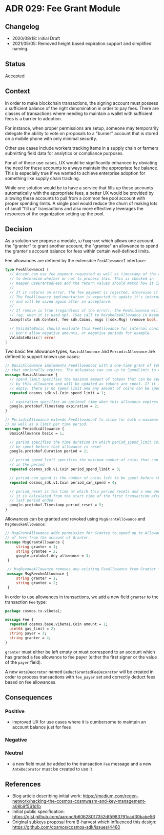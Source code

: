 # ADR 029: Fee Grant Module

## Changelog

* 2020/08/18: Initial Draft
* 2021/05/05: Removed height based expiration support and simplified naming.

## Status

Accepted

## Context

In order to make blockchain transactions, the signing account must possess a sufficient balance of the right denomination
in order to pay fees. There are classes of transactions where needing to maintain a wallet with sufficient fees is a
barrier to adoption.

For instance, when proper permissions are setup, someone may temporarily delegate the ability to vote on proposals to
a "burner" account that is stored on a mobile phone with only minimal security.

Other use cases include workers tracking items in a supply chain or farmers submitting field data for analytics
or compliance purposes.

For all of these use cases, UX would be significantly enhanced by obviating the need for these accounts to always
maintain the appropriate fee balance. This is especially true if we wanted to achieve enterprise adoption for something
like supply chain tracking.

While one solution would be to have a service that fills up these accounts automatically with the appropriate fees, a better UX
would be provided by allowing these accounts to pull from a common fee pool account with proper spending limits.
A single pool would reduce the churn of making lots of small "fill up" transactions and also more effectively leverages
the resources of the organization setting up the pool.

## Decision

As a solution we propose a module, `x/feegrant` which allows one account, the "granter" to grant another account, the "grantee"
an allowance to spend the granter's account balance for fees within certain well-defined limits.

Fee allowances are defined by the extensible `FeeAllowanceI` interface:

```go
type FeeAllowanceI {
  // Accept can use fee payment requested as well as timestamp of the current block
  // to determine whether or not to process this. This is checked in
  // Keeper.UseGrantedFees and the return values should match how it is handled there.
  //
  // If it returns an error, the fee payment is rejected, otherwise it is accepted.
  // The FeeAllowance implementation is expected to update it's internal state
  // and will be saved again after an acceptance.
  //
  // If remove is true (regardless of the error), the FeeAllowance will be deleted from storage
  // (eg. when it is used up). (See call to RevokeFeeAllowance in Keeper.UseGrantedFees)
  Accept(ctx sdk.Context, fee sdk.Coins, msgs []sdk.Msg) (remove bool, err error)

  // ValidateBasic should evaluate this FeeAllowance for internal consistency.
  // Don't allow negative amounts, or negative periods for example.
  ValidateBasic() error
}
```

Two basic fee allowance types, `BasicAllowance` and `PeriodicAllowance` are defined to support known use cases:

```protobuf
// BasicAllowance implements FeeAllowanceI with a one-time grant of tokens
// that optionally expires. The delegatee can use up to SpendLimit to cover fees.
message BasicAllowance {
  // spend_limit specifies the maximum amount of tokens that can be spent
  // by this allowance and will be updated as tokens are spent. If it is
  // empty, there is no spend limit and any amount of coins can be spent.
  repeated cosmos_sdk.v1.Coin spend_limit = 1;

  // expiration specifies an optional time when this allowance expires
  google.protobuf.Timestamp expiration = 2;
}

// PeriodicAllowance extends FeeAllowanceI to allow for both a maximum cap,
// as well as a limit per time period.
message PeriodicAllowance {
  BasicAllowance basic = 1;

  // period specifies the time duration in which period_spend_limit coins can
  // be spent before that allowance is reset
  google.protobuf.Duration period = 2;

  // period_spend_limit specifies the maximum number of coins that can be spent
  // in the period
  repeated cosmos_sdk.v1.Coin period_spend_limit = 3;

  // period_can_spend is the number of coins left to be spent before the period_reset time
  repeated cosmos_sdk.v1.Coin period_can_spend = 4;

  // period_reset is the time at which this period resets and a new one begins,
  // it is calculated from the start time of the first transaction after the
  // last period ended
  google.protobuf.Timestamp period_reset = 5;
}

```

Allowances can be granted and revoked using `MsgGrantAllowance` and `MsgRevokeAllowance`:

```protobuf
// MsgGrantAllowance adds permission for Grantee to spend up to Allowance
// of fees from the account of Granter.
message MsgGrantAllowance {
     string granter = 1;
     string grantee = 2;
     google.protobuf.Any allowance = 3;
 }

 // MsgRevokeAllowance removes any existing FeeAllowance from Granter to Grantee.
 message MsgRevokeAllowance {
     string granter = 1;
     string grantee = 2;
 }
```

In order to use allowances in transactions, we add a new field `granter` to the transaction `Fee` type:

```protobuf
package cosmos.tx.v1beta1;

message Fee {
  repeated cosmos.base.v1beta1.Coin amount = 1;
  uint64 gas_limit = 2;
  string payer = 3;
  string granter = 4;
}
```

`granter` must either be left empty or must correspond to an account which has granted
a fee allowance to fee payer (either the first signer or the value of the `payer` field).

A new `AnteDecorator` named `DeductGrantedFeeDecorator` will be created in order to process transactions with `fee_payer`
set and correctly deduct fees based on fee allowances.

## Consequences

### Positive

* improved UX for use cases where it is cumbersome to maintain an account balance just for fees

### Negative

### Neutral

* a new field must be added to the transaction `Fee` message and a new `AnteDecorator` must be
created to use it

## References

* Blog article describing initial work: <https://medium.com/regen-network/hacking-the-cosmos-cosmwasm-and-key-management-a08b9f561d1b>
* Initial public specification: <https://gist.github.com/aaronc/b60628017352df5983791cad30babe56>
* Original subkeys proposal from B-harvest which influenced this design: <https://github.com/cosmos/cosmos-sdk/issues/4480>

